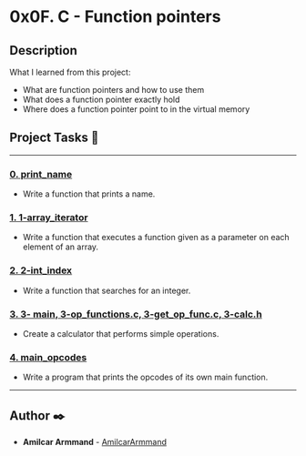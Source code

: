 # 0x0F. C - Function pointers

## Description
What I learned from this project:

* What are function pointers and how to use them
* What does a function pointer exactly hold
* Where does a function pointer point to in the virtual memory

## Project Tasks  :wrench:
---

### [0. print_name](./0-print_name.c)
* Write a function that prints a name.


### [1. 1-array_iterator](./1-array_iterator.c)
* Write a function that executes a function given as a parameter on each element of an array.


### [2. 2-int_index](./2-int_index.c)
* Write a function that searches for an integer.


### [3. 3- main, 3-op_functions.c, 3-get_op_func.c, 3-calc.h](./3-main.c)
* Create a calculator that performs simple operations.


### [4. main_opcodes](./100-main_opcodes.c)
* Write a program that prints the opcodes of its own main function.

---

## Author   :black_nib:
* **Amilcar Armmand** - [AmilcarArmmand](https://github.com/AmilcarArmmand)
